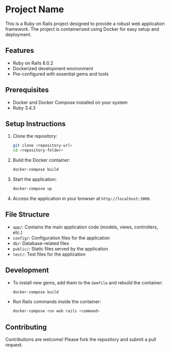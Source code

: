 # Project Name

This is a Ruby on Rails project designed to provide a robust web application framework. The project is containerized using Docker for easy setup and deployment.

## Features

- Ruby on Rails 8.0.2
- Dockerized development environment
- Pre-configured with essential gems and tools

## Prerequisites

- Docker and Docker Compose installed on your system
- Ruby 3.4.3

## Setup Instructions

1. Clone the repository:
   ```bash
   git clone <repository-url>
   cd <repository-folder>
   ```

2. Build the Docker container:
   ```bash
   docker-compose build
   ```

3. Start the application:
   ```bash
   docker-compose up
   ```

4. Access the application in your browser at `http://localhost:3000`.

## File Structure

- `app/`: Contains the main application code (models, views, controllers, etc.)
- `config/`: Configuration files for the application
- `db/`: Database-related files
- `public/`: Static files served by the application
- `test/`: Test files for the application

## Development

- To install new gems, add them to the `Gemfile` and rebuild the container:
  ```bash
  docker-compose build
  ```

- Run Rails commands inside the container:
  ```bash
  docker-compose run web rails <command>
  ```

## Contributing

Contributions are welcome! Please fork the repository and submit a pull request.
